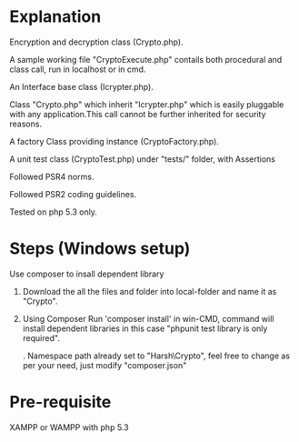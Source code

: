 # Explanation

Encryption and decryption class (Crypto.php).

A sample working file "CryptoExecute.php" contails both procedural and class call, run in localhost or in cmd.

An Interface base class (Icrypter.php).

Class "Crypto.php" which inherit "Icrypter.php" which is easily pluggable with any application.This call cannot be further inherited for security reasons.

A factory Class providing instance (CryptoFactory.php).

A unit test class (CryptoTest.php) under "tests/" folder, with Assertions

Followed PSR4 norms.

Followed PSR2 coding guidelines.

Tested on php 5.3 only.


# Steps (Windows setup)
   Use composer to insall dependent library
   
1. Download the all the files and folder into local-folder and name it as "Crypto".
2. Using Composer Run 'composer install' in win-CMD, command will install dependent libraries in this case "phpunit test library is only required".



      . Namespace path already set to "Harsh\Crypto", feel free to change as per your need, just modify "composer.json"   
      
      
      
# Pre-requisite
  XAMPP or WAMPP with php 5.3 
